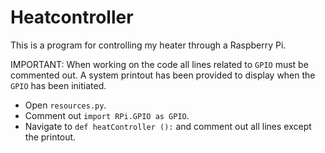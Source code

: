 # Heatcontroller
This is a program for controlling my heater through a Raspberry Pi.

IMPORTANT:
When working on the code all lines related to `GPIO` must be commented out. A system printout has been provided to display when the `GPIO` has been initiated.

- Open `resources.py`.
- Comment out `import RPi.GPIO as GPIO`.
- Navigate to `def heatController ():` and comment out all lines except the printout.